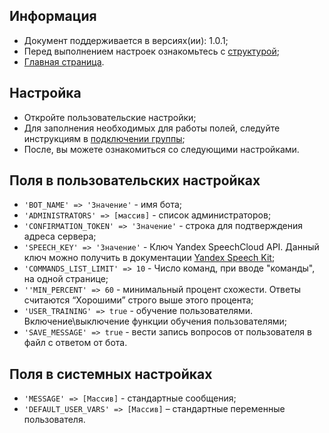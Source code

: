 Информация
------------

* Документ поддерживается в версиях(ии): 1.0.1;
* Перед выполнением настроек ознакомьтесь с [структурой][1];
* [Главная страница][0].

Настройка
------------

* Откройте пользовательские настройки;
* Для заполнения необходимых для работы полей, следуйте инструкциям в [подключении группы][2];
* После, вы можете ознакомиться со следующими настройками.

Поля в пользовательских настройках
------------

* `'BOT_NAME' => 'Значение'` - имя бота;
* `'ADMINISTRATORS' => [массив]` - список администраторов;
* `'CONFIRMATION_TOKEN' => 'Значение'` - строка для подтверждения адреса сервера;
* `'SPEECH_KEY' => 'Значение'` - Ключ Yandex SpeechCloud API. Данный ключ можно получить в документации [Yandex Speech Kit][3];
* `'COMMANDS_LIST_LIMIT' => 10` - Число команд, при вводе "команды", на одной странице;
* `''MIN_PERCENT' => 60` - минимальный процент схожести. Ответы считаются “Хорошими” строго выше этого процента;
* `'USER_TRAINING' => true` - обучение пользователями. Включение\выключение функции обучения пользователями;
* `'SAVE_MESSAGE' => true` - вести запись вопросов от пользователя в файл с ответом от бота.

Поля в системных настройках
------------

* `'MESSAGE' => [Массив]` - стандартные сообщения;
* `'DEFAULT_USER_VARS' => [Массив]` – стандартные переменные пользователя.

[0]: index.md
[1]: struct.md
[2]: vkgroup.md
[3]: https://tech.yandex.ru/speechkit/cloud/

